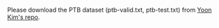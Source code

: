 
Please download the PTB dataset (ptb-valid.txt, ptb-test.txt) from [Yoon Kim's repo](https://github.com/harvardnlp/compound-pcfg).